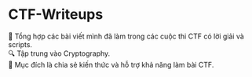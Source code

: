 # CTF-Writeups
📌 Tổng hợp các bài viết mình đã làm trong các cuộc thi CTF có lời giải và scripts.   
🔍 Tập trung vào Cryptography.           
🚀 Mục đích là chia sẻ kiến thức và hỗ trợ khả năng làm bài CTF.
